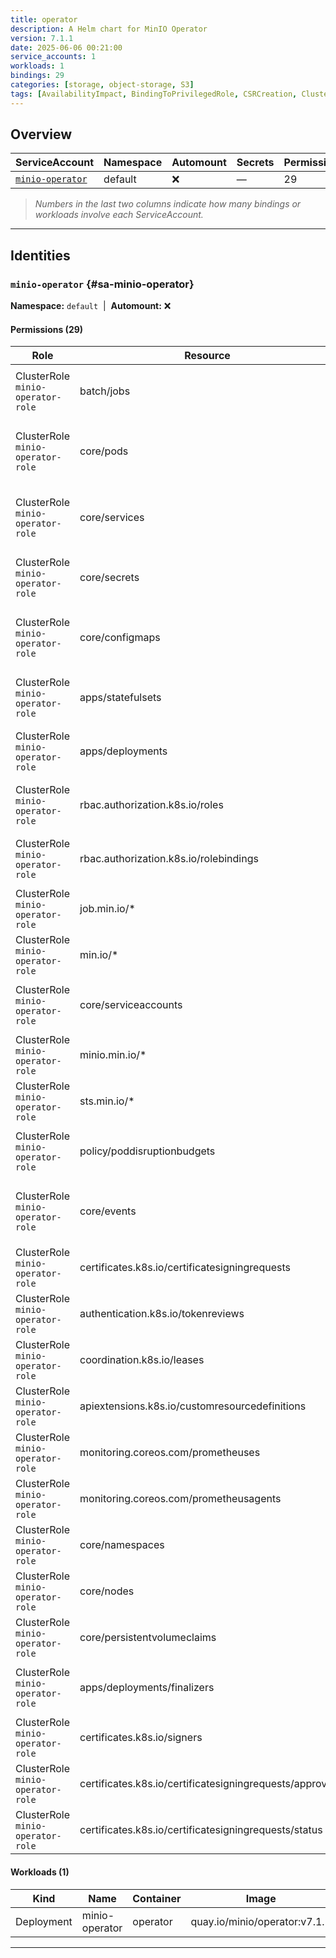 ```yaml
---
title: operator
description: A Helm chart for MinIO Operator
version: 7.1.1
date: 2025-06-06 00:21:00
service_accounts: 1
workloads: 1
bindings: 29
categories: [storage, object-storage, S3]
tags: [AvailabilityImpact, BindingToPrivilegedRole, CSRCreation, ClusterStructure, ClusterWideSecretAccess, ConfigMapAccess, CredentialAccess, DataExposure, DenialOfService, IdentityManagement, InformationDisclosure, LateralMovement, NetworkManipulation, OperationalData, Persistence, PotentialPrivilegeEscalation, PrivilegeEscalation, RBACManipulation, RBACQuery, Reconnaissance, ServiceExposure, Spoofing, Tampering, WorkloadExecution, WorkloadLifecycle]
---
```


## Overview

|ServiceAccount|Namespace|Automount|Secrets|Permissions|Workloads|
|---|---|---|---|---|---|
|[`minio-operator`](#sa-minio-operator)|default|❌|—|29|1|


> *Numbers in the last two columns indicate how many bindings or workloads involve each ServiceAccount.*

---

## Identities

### `minio-operator` {#sa-minio-operator}
**Namespace:** `default` &nbsp;|&nbsp; **Automount:** ❌

#### Permissions (29)
|Role|Resource|Verbs|Risk|
|---|---|---|---|
|ClusterRole `minio-operator-role`|batch/jobs|create · delete · get · list · patch · update · watch|Critical|
|ClusterRole `minio-operator-role`|core/pods|create · delete · deletecollection · get · list · patch · update · watch|Critical|
|ClusterRole `minio-operator-role`|core/services|create · delete · deletecollection · get · list · patch · update · watch|Critical|
|ClusterRole `minio-operator-role`|core/secrets|create · delete · deletecollection · get · list · update · watch|Critical|
|ClusterRole `minio-operator-role`|core/configmaps|create · delete · deletecollection · get · list · patch · update · watch|Critical|
|ClusterRole `minio-operator-role`|apps/statefulsets|create · delete · get · list · patch · update · watch|Critical|
|ClusterRole `minio-operator-role`|apps/deployments|create · delete · get · list · patch · update · watch|Critical|
|ClusterRole `minio-operator-role`|rbac.authorization.k8s.io/roles|create · delete · get · list · patch · update · watch|High|
|ClusterRole `minio-operator-role`|rbac.authorization.k8s.io/rolebindings|create · delete · get · list · patch · update · watch|High|
|ClusterRole `minio-operator-role`|job.min.io/*|*|High|
|ClusterRole `minio-operator-role`|min.io/*|*|High|
|ClusterRole `minio-operator-role`|core/serviceaccounts|create · delete · get · list · patch · update · watch|High|
|ClusterRole `minio-operator-role`|minio.min.io/*|*|High|
|ClusterRole `minio-operator-role`|sts.min.io/*|*|High|
|ClusterRole `minio-operator-role`|policy/poddisruptionbudgets|create · delete · deletecollection · get · list · patch · update|Medium|
|ClusterRole `minio-operator-role`|core/events|create · delete · deletecollection · get · list · patch · update · watch|Medium|
|ClusterRole `minio-operator-role`|certificates.k8s.io/certificatesigningrequests|create · delete · get · list · update|Medium|
|ClusterRole `minio-operator-role`|authentication.k8s.io/tokenreviews|create|Medium|
|ClusterRole `minio-operator-role`|coordination.k8s.io/leases|create · get · update|Low|
|ClusterRole `minio-operator-role`|apiextensions.k8s.io/customresourcedefinitions|get · update|Low|
|ClusterRole `minio-operator-role`|monitoring.coreos.com/prometheuses|get · list · update|Low|
|ClusterRole `minio-operator-role`|monitoring.coreos.com/prometheusagents|get · list · update|Low|
|ClusterRole `minio-operator-role`|core/namespaces|create · get · list · watch|Low|
|ClusterRole `minio-operator-role`|core/nodes|create · get · list · watch|Low|
|ClusterRole `minio-operator-role`|core/persistentvolumeclaims|get · list · update|Low|
|ClusterRole `minio-operator-role`|apps/deployments/finalizers|create · delete · get · list · patch · update · watch|Low|
|ClusterRole `minio-operator-role`|certificates.k8s.io/signers|approve · sign|Low|
|ClusterRole `minio-operator-role`|certificates.k8s.io/certificatesigningrequests/approval|create · delete · get · list · update|Low|
|ClusterRole `minio-operator-role`|certificates.k8s.io/certificatesigningrequests/status|create · delete · get · list · update|Low|

#### Workloads (1)
|Kind|Name|Container|Image|
|---|---|---|---|
|Deployment|minio-operator|operator|quay.io/minio/operator:v7.1.1|

---

